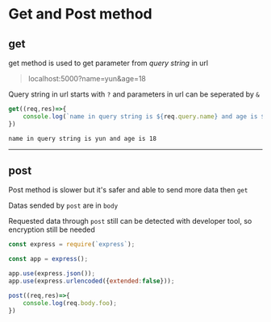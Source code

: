 # Get and Post method  
   
## get   
   
get method is used to get parameter from *query string* in url   
   
> localhost:5000?name=yun&age=18   
   
Query string in url starts with `?` and parameters in url can be seperated by `&`   
   
```js
get((req,res)=>{
    console.log(`name in query string is ${req.query.name} and age is ${req.query.age}`);
})
```   
   
`name in query string is yun and age is 18`   
   
    
---    
   
   
## post   
   
Post method is slower but it's safer and able to send more data then `get`   
   
Datas sended by `post` are in `body`   
   
Requested data through `post` still can be detected with developer tool, so encryption still be needed   
   
```js
const express = require(`express`);

const app = express();

app.use(express.json());
app.use(express.urlencoded({extended:false}));

post((req,res)=>{
    console.log(req.body.foo);
})
```

